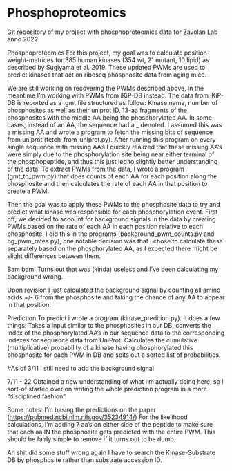 # Phosphoproteomics
 Git repository of my project with phosphoproteomics data for Zavolan Lab anno 2022

Phosphoproteomics
For this project, my goal was to calculate position-weight-matrices for 385 human kinases (354 wt, 21 mutant, 10 lipid) as described by Sugiyama et al. 2019. These updated PWMs are used to predict kinases that act on riboseq phosphosite data from aging mice.

We are still working on recovering the PWMs described above, in the meantime I’m working with PWMs from iKiP-DB instead. The data from iKiP-DB is reported as a .gmt file structured as follow: Kinase name, number of phosphosites as well as their uniprot ID, 13-aa fragments of the phosphosites with the middle AA being the phosphorylated AA.
In some cases, instead of an AA, the sequence had a _ denoted. I assumed this was a missing AA and wrote a program to fetch the missing bits of sequence from uniprot (fetch_from_uniprot.py). After running this program on every single sequence with missing AA’s I quickly realized that these missing AA’s were simply due to the phosphorylation site being near either terminal of the phosphopeptide, and thus this just led to slightly better understanding of the data.
To extract PWMs from the data, I wrote a program (gmt_to_pwm.py) that does counts of each AA for each position along the phosphosite and then calculates the rate of each AA in that position to create a PWM.

Then the goal was to apply these PWMs to the phosphosite data to try and predict what kinase was responsible for each phosphorylation event. First off, we decided to account for background signals in the data by creating PWMs based on the rate of each AA in each position relative to each phosphosite. I did this in the programs (background_pwm_counts.py and bg_pwm_rates.py), one notable decision was that I chose to calculate these separately based on the phosphorylated AA, as I expected there might be slight differences between them. 

Bam bam! Turns out that was (kinda) useless and I’ve been calculating my background wrong. 

Upon revision I just calculated the background signal by counting all amino acids +/- 6 from the phosphosite and taking the chance of any AA to appear in that position.

Prediction To predict i wrote a program (kinase_predition.py). It does a few things:
Takes a input similar to the phosphosites in our DB, converts the index of the phosphorylated AA’s in our sequence data to the corresponding indexes for sequence data from UniProt. 
Calculates the cumulative (multiplicative) probability of a kinase having phosphorylated this phosphosite for each PWM in DB and spits out a sorted list of probabilities.

#As of 3/11 I still need to add the background signal

7/11 - 22
Obtained a new understanding of what I’m actually doing here, so I sort-of started over on writing the whole prediction program in a more “disciplined fashion”.

Some notes: I’m basing the predictions on the paper (https://pubmed.ncbi.nlm.nih.gov/35234914/)
For the likelihood calculations, I’m adding 7 aa’s on either side of the peptide to make sure that each aa IN the phosphosite gets predicted with the entire PWM. This should be fairly simple to remove if it turns out to be dumb.  

Ah shit did some stuff wrong again
I have to search the Kinase-Substrate DB by phosphosite rather than substrate accession ID.
